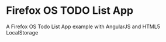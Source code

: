 # Firefox OS TODO List App
A Firefox OS Todo List App example with AngularJS and HTML5 LocalStorage
